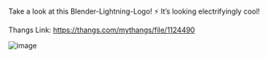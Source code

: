 Take a look at this Blender-Lightning-Logo! ⚡️ It’s looking electrifyingly cool!

Thangs Link: https://thangs.com/mythangs/file/1124490

![image](https://github.com/user-attachments/assets/f7662aa3-5d4c-4f0f-8de7-0b1477dbd75f)
